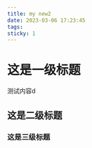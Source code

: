 ```yaml
---
title: my new2
date: 2023-03-06 17:23:45
tags:
sticky: 1
---
```


 # 这是一级标题

 测试内容d

 ## 这是二级标题

  ### 这是三级标题

